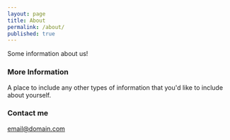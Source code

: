 ```yaml
---
layout: page
title: About
permalink: /about/
published: true
---
```


Some information about us!

### More Information

A place to include any other types of information that you'd like to include about yourself.

### Contact me

[email@domain.com](mailto:email@domain.com)
